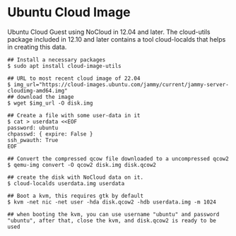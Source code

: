 # Ubuntu Cloud Image

Ubuntu Cloud Guest using NoCloud in 12.04 and later. The cloud-utils package included in 12.10 and later contains a tool cloud-localds that helps in creating this data.


```
## Install a necessary packages
$ sudo apt install cloud-image-utils

## URL to most recent cloud image of 22.04
$ img_url="https://cloud-images.ubuntu.com/jammy/current/jammy-server-cloudimg-amd64.img"
## download the image
$ wget $img_url -O disk.img

## Create a file with some user-data in it
$ cat > userdata <<EOF
password: ubuntu
chpasswd: { expire: False }
ssh_pwauth: True
EOF

## Convert the compressed qcow file downloaded to a uncompressed qcow2
$ qemu-img convert -O qcow2 disk.img disk.qcow2

## create the disk with NoCloud data on it.
$ cloud-localds userdata.img userdata

## Boot a kvm, this requires gtk by default
$ kvm -net nic -net user -hda disk.qcow2 -hdb userdata.img -m 1024

## when booting the kvm, you can use username "ubuntu" and password "ubuntu", after that, close the kvm, and disk.qcow2 is ready to be used
```